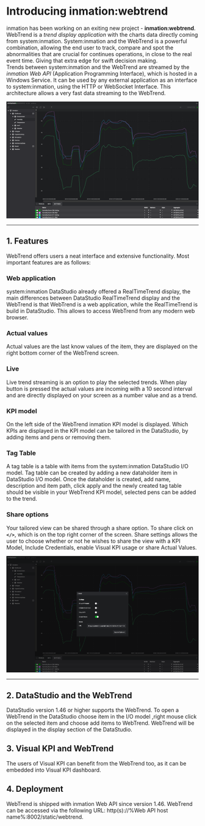 # Introducing inmation:webtrend

inmation has been working on an exiting new project - **inmation:webtrend**. WebTrend is a *trend display application* with the charts data directly coming from system:inmation. System:inmation and the WebTrend is a powerful combination, allowing the end user to track, compare and spot the abnormalities that are crucial for continues operations, in close to the real event time. Giving that extra edge for swift decision making. \
Trends between system:inmation and the WebTrend are streamed by the *inmation Web API* (Application Programming Interface), which is hosted in a Windows Service. It can be used by any external application as an interface to system:inmation, using the HTTP or WebSocket Interface. This architecture allows a very fast data streaming to the WebTrend.

![WebTrend](./webtrend.png "WebTrend")

___

## 1. Features

WebTrend offers users a neat interface and extensive functionality. Most important features are as follows:

### Web application

system:inmation DataStudio already offered a RealTimeTrend display, the main differences between DataStudio RealTimeTrend display and the WebTrend is that WebTrend is a web application, while the RealTimeTrend is build in DataStudio. This allows to access WebTrend from any modern web browser.

### Actual values

Actual values are the last know values of the item, they are displayed on the right bottom corner of the WebTrend screen.

### Live

Live trend streaming is an option to play the selected trends. When play button is pressed the actual values are incoming with a 10 second interval and are directly displayed on your screen as a number value and as a trend.

### KPI model

On the left side of the WebTrend inmation KPI model is displayed. Which KPIs are displayed in the KPI model can be tailored in the DataStudio, by adding items and pens or removing them.

### Tag Table

A tag table is a table with items from the system:inmation DataStudio I/O model. Tag table can be created by adding a new dataholder item in DataStudio I/O model. Once the dataholder is created, add name, description and item path, click apply and the newly created tag table should be visible in your WebTrend KPI model, selected pens can be added to the trend.

### Share options

Your tailored view can be shared through a share option. To share click on **`</>`**, which is on the top right corner of the screen. Share settings allows the user to choose whether or not he wishes to share the view with a KPI Model, Include Credentials, enable Visual KPI usage or share Actual Values.

![Share](./share.png "Share")

___

## 2. DataStudio and the WebTrend

DataStudio version 1.46 or higher supports the WebTrend. To open a WebTrend in the DataStudio choose item in the I/O model ,right mouse click on the selected item and choose add items to WebTrend. WebTrend will be displayed in the display section of the DataStudio.

## 3. Visual KPI and WebTrend

The users of Visual KPI can benefit from the WebTrend too, as it can be embedded into Visual KPI dashboard.

## 4. Deployment

WebTrend is shipped with inmation Web API since version 1.46. WebTrend can be accessed via the following URL: http(s)://%Web API host name%:8002/static/webtrend.
